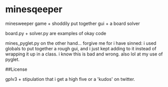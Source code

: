 minesqeeper
===========

minesweeper game + shoddily put together gui + a board solver


board.py + solver.py are examples of okay code


mines_pyglet.py on the other hand...
forgive me for i have sinned: i used globals to put together a rough gui, and i just kept adding to it instead of wrapping it up in a class. i know this is bad and wrong.
also lol at my use of pyglet.

##License

gplv3 + stipulation that i get a high five or a 'kudos' on twitter.
